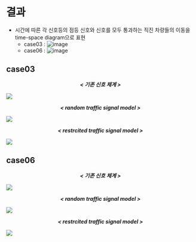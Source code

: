# 결과
- 시간에 따른 각 신호등의 점등 신호와 신호를 모두 통과하는 직진 차량들의 이동을 time-space diagram으로 표현
  - case03 : ![image](https://user-images.githubusercontent.com/58590260/137360659-7f726f67-bb95-4315-b7f4-7b8351153733.png)
  - case06 : ![image](https://user-images.githubusercontent.com/58590260/137361124-ed262b75-ddf5-4f61-a996-343584926a3a.png)
 
## case03
<p align="center"><b><i> < 기존 신호 체계 > </i></b></p>
<img src="https://user-images.githubusercontent.com/58590260/137363281-760137a6-0e78-4fd0-979e-057b6027825e.png">
  
<p align="center"><b><i> < random traffic signal model > </i></b></p>
<img src="https://user-images.githubusercontent.com/58590260/137363296-c872a27e-d369-43b6-abe7-5fea525951da.png">
  
<p align="center"><b><i> < restrcited traffic signal model > </i></b></p>
<img src="https://user-images.githubusercontent.com/58590260/137363323-5503c6b0-befc-4de1-a261-5dcf4e21446c.png">

## case06
<p align="center"><b><i> < 기존 신호 체계 > </i></b></p>
<img src="https://user-images.githubusercontent.com/58590260/137258486-6006e1e3-0cb0-42a6-b597-51f2e727a881.png">
  
<p align="center"><b><i> < random traffic signal model > </i></b></p>
<img src="https://user-images.githubusercontent.com/58590260/137258514-0ba553dd-f498-4cce-bbd8-47fdf65015d0.png">
  
<p align="center"><b><i> < restrcited traffic signal model > </i></b></p>
<img src="https://user-images.githubusercontent.com/58590260/137258535-30a79a30-ed94-4b3d-a029-bbd597bd308b.png">
